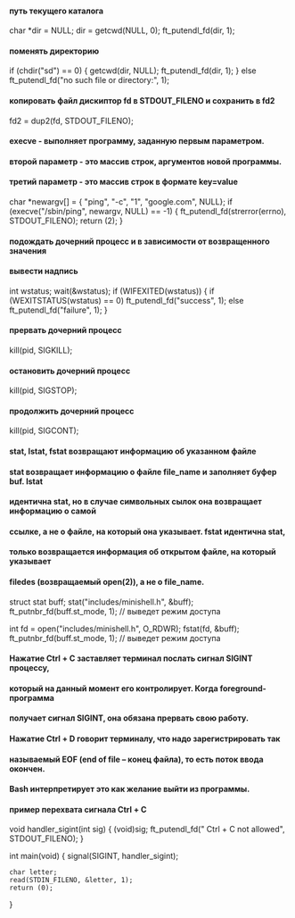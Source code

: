 #### путь текущего каталога
char *dir = NULL;
dir = getcwd(NULL, 0);
ft_putendl_fd(dir, 1);


#### поменять директорию
if (chdir("sd") == 0)
{
	getcwd(dir, NULL);
	ft_putendl_fd(dir, 1);
}
else
	ft_putendl_fd("no such file or directory:", 1);


#### копировать файл дискиптор fd в STDOUT_FILENO и сохранить в fd2
fd2 = dup2(fd, STDOUT_FILENO);


#### execve - выполняет программу, заданную первым параметром.
#### второй параметр - это массив строк, аргументов новой программы.
#### третий параметр - это массив строк в формате key=value
char *newargv[] = { "ping", "-c", "1", "google.com", NULL};
if (execve("/sbin/ping", newargv, NULL) == -1)
{
 	ft_putendl_fd(strerror(errno), STDOUT_FILENO);
 	return (2);
}


#### подождать дочерний процесс и в зависимости от возвращенного значения
#### вывести надпись
int wstatus;
wait(&wstatus);
if (WIFEXITED(wstatus))
{
	if (WEXITSTATUS(wstatus) == 0)
		ft_putendl_fd("success", 1);
	else
		ft_putendl_fd("failure", 1);
}

#### прервать дочерний процесс
kill(pid, SIGKILL);
#### остановить дочерний процесс
kill(pid, SIGSTOP);
#### продолжить дочерний процесс
kill(pid, SIGCONT);

####  stat, lstat, fstat возвращают информацию об указанном файле
####  stat возвращает информацию о файле file_name и заполняет буфер buf. lstat
####  идентична stat, но в случае символьных сылок она возвращает информацию о самой
####  ссылке, а не о файле, на который она указывает. fstat идентична stat,
####  только возвращается информация об открытом файле, на который указывает
####  filedes (возвращаемый open(2)), а не о file_name.
struct stat buff;
stat("includes/minishell.h", &buff);
ft_putnbr_fd(buff.st_mode, 1); // выведет режим доступа

int fd = open("includes/minishell.h", O_RDWR);
fstat(fd, &buff);
ft_putnbr_fd(buff.st_mode, 1); // выведет режим доступа

#### Нажатие Ctrl + C заставляет терминал послать сигнал SIGINT процессу,
#### который на данный момент его контролирует. Когда foreground-программа
#### получает сигнал SIGINT, она обязана прервать свою работу.

#### Нажатие Ctrl + D говорит терминалу, что надо зарегистрировать так
#### называемый EOF (end of file – конец файла), то есть поток ввода окончен.
#### Bash интерпретирует это как желание выйти из программы.

#### пример перехвата сигнала Ctrl + C
void handler_sigint(int sig)
{
	(void)sig;
	ft_putendl_fd(" Ctrl + C not allowed", STDOUT_FILENO);
}

int	main(void)
{
	signal(SIGINT, handler_sigint);

	char letter;
	read(STDIN_FILENO, &letter, 1);
	return (0);
}
